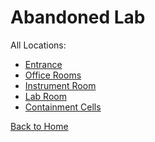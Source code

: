 # Abandoned Lab

All Locations:
* [Entrance](https://astrea49.github.io/PD-Season-2-Archive/lab/Danganronpa_%20Prospective%20Despair%20-%20Abandoned%20Lab%20(KG)%20-%20entrance-lab%20%5B846578073888751637%5D.html)
* [Office Rooms](https://astrea49.github.io/PD-Season-2-Archive/lab/Danganronpa_%20Prospective%20Despair%20-%20Abandoned%20Lab%20(KG)%20-%20office-rooms%20%5B846578414442119198%5D.html)
* [Instrument Room](https://astrea49.github.io/PD-Season-2-Archive/lab/Danganronpa_%20Prospective%20Despair%20-%20Abandoned%20Lab%20(KG)%20-%20instrument-room%20%5B846578700140412938%5D.html)
* [Lab Room](https://astrea49.github.io/PD-Season-2-Archive/lab/Danganronpa_%20Prospective%20Despair%20-%20Abandoned%20Lab%20(KG)%20-%20lab-room%20%5B846579108280533013%5D.html)
* [Containment Cells](https://astrea49.github.io/PD-Season-2-Archive/lab/Danganronpa_%20Prospective%20Despair%20-%20Abandoned%20Lab%20(KG)%20-%20containment-cells%20%5B846579213304594452%5D.html)

[Back to Home](https://astrea49.github.io/PD-Season-2-Archive/)